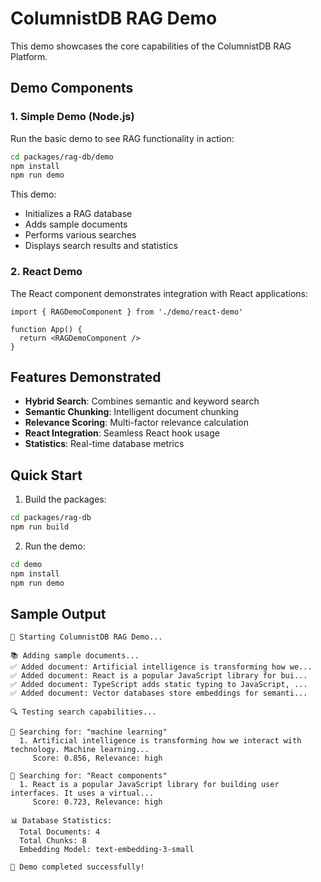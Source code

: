 # ColumnistDB RAG Demo

This demo showcases the core capabilities of the ColumnistDB RAG Platform.

## Demo Components

### 1. Simple Demo (Node.js)

Run the basic demo to see RAG functionality in action:

```bash
cd packages/rag-db/demo
npm install
npm run demo
```

This demo:
- Initializes a RAG database
- Adds sample documents
- Performs various searches
- Displays search results and statistics

### 2. React Demo

The React component demonstrates integration with React applications:

```tsx
import { RAGDemoComponent } from './demo/react-demo'

function App() {
  return <RAGDemoComponent />
}
```

## Features Demonstrated

- **Hybrid Search**: Combines semantic and keyword search
- **Semantic Chunking**: Intelligent document chunking
- **Relevance Scoring**: Multi-factor relevance calculation
- **React Integration**: Seamless React hook usage
- **Statistics**: Real-time database metrics

## Quick Start

1. Build the packages:
```bash
cd packages/rag-db
npm run build
```

2. Run the demo:
```bash
cd demo
npm install
npm run demo
```

## Sample Output

```
🚀 Starting ColumnistDB RAG Demo...

📚 Adding sample documents...
✅ Added document: Artificial intelligence is transforming how we...
✅ Added document: React is a popular JavaScript library for bui...
✅ Added document: TypeScript adds static typing to JavaScript, ...
✅ Added document: Vector databases store embeddings for semanti...

🔍 Testing search capabilities...

🔎 Searching for: "machine learning"
  1. Artificial intelligence is transforming how we interact with technology. Machine learning...
     Score: 0.856, Relevance: high

🔎 Searching for: "React components"
  1. React is a popular JavaScript library for building user interfaces. It uses a virtual...
     Score: 0.723, Relevance: high

📊 Database Statistics:
  Total Documents: 4
  Total Chunks: 8
  Embedding Model: text-embedding-3-small

🎉 Demo completed successfully!
```